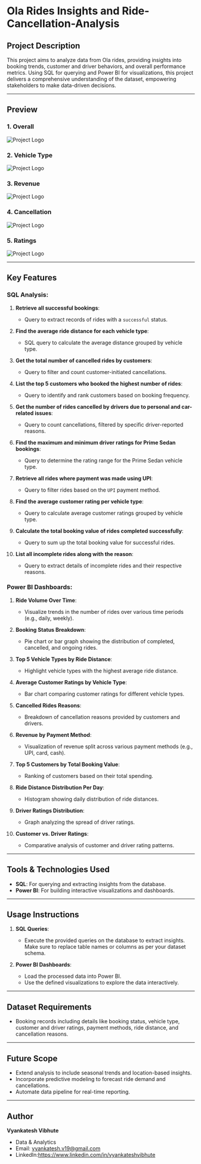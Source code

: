 # Ola Rides Insights and Ride-Cancellation-Analysis

## Project Description
This project aims to analyze data from Ola rides, providing insights into booking trends, customer and driver behaviors, and overall performance metrics. Using SQL for querying and Power BI for visualizations, this project delivers a comprehensive understanding of the dataset, empowering stakeholders to make data-driven decisions.

---

## Preview

### 1. Overall
![Project Logo](Preview/Overall.png)

### 2. Vehicle Type
![Project Logo](Preview/VehicleType.png)

### 3. Revenue
![Project Logo](Preview/Revenue.png)

### 4. Cancellation
![Project Logo](Preview/Cancellation.png)

### 5. Ratings
![Project Logo](Preview/Ratings.png)

---

## Key Features
### SQL Analysis:
1. **Retrieve all successful bookings**:
   - Query to extract records of rides with a `successful` status.

2. **Find the average ride distance for each vehicle type**:
   - SQL query to calculate the average distance grouped by vehicle type.

3. **Get the total number of cancelled rides by customers**:
   - Query to filter and count customer-initiated cancellations.

4. **List the top 5 customers who booked the highest number of rides**:
   - Query to identify and rank customers based on booking frequency.

5. **Get the number of rides cancelled by drivers due to personal and car-related issues**:
   - Query to count cancellations, filtered by specific driver-reported reasons.

6. **Find the maximum and minimum driver ratings for Prime Sedan bookings**:
   - Query to determine the rating range for the Prime Sedan vehicle type.

7. **Retrieve all rides where payment was made using UPI**:
   - Query to filter rides based on the `UPI` payment method.

8. **Find the average customer rating per vehicle type**:
   - Query to calculate average customer ratings grouped by vehicle type.

9. **Calculate the total booking value of rides completed successfully**:
   - Query to sum up the total booking value for successful rides.

10. **List all incomplete rides along with the reason**:
    - Query to extract details of incomplete rides and their respective reasons.

### Power BI Dashboards:
1. **Ride Volume Over Time**:
   - Visualize trends in the number of rides over various time periods (e.g., daily, weekly).

2. **Booking Status Breakdown**:
   - Pie chart or bar graph showing the distribution of completed, cancelled, and ongoing rides.

3. **Top 5 Vehicle Types by Ride Distance**:
   - Highlight vehicle types with the highest average ride distance.

4. **Average Customer Ratings by Vehicle Type**:
   - Bar chart comparing customer ratings for different vehicle types.

5. **Cancelled Rides Reasons**:
   - Breakdown of cancellation reasons provided by customers and drivers.

6. **Revenue by Payment Method**:
   - Visualization of revenue split across various payment methods (e.g., UPI, card, cash).

7. **Top 5 Customers by Total Booking Value**:
   - Ranking of customers based on their total spending.

8. **Ride Distance Distribution Per Day**:
   - Histogram showing daily distribution of ride distances.

9. **Driver Ratings Distribution**:
   - Graph analyzing the spread of driver ratings.

10. **Customer vs. Driver Ratings**:
    - Comparative analysis of customer and driver rating patterns.

---

## Tools & Technologies Used
- **SQL**: For querying and extracting insights from the database.
- **Power BI**: For building interactive visualizations and dashboards.

---

## Usage Instructions
1. **SQL Queries**:
   - Execute the provided queries on the database to extract insights. Make sure to replace table names or columns as per your dataset schema.

2. **Power BI Dashboards**:
   - Load the processed data into Power BI.
   - Use the defined visualizations to explore the data interactively.

---

## Dataset Requirements
- Booking records including details like booking status, vehicle type, customer and driver ratings, payment methods, ride distance, and cancellation reasons.

---

## Future Scope
- Extend analysis to include seasonal trends and location-based insights.
- Incorporate predictive modeling to forecast ride demand and cancellations.
- Automate data pipeline for real-time reporting.

---

## Author
**Vyankatesh Vibhute**
- Data & Analytics
- Email: vyankatesh.v19@gmail.com
- LinkedIn:https://www.linkedin.com/in/vyankateshvibhute
